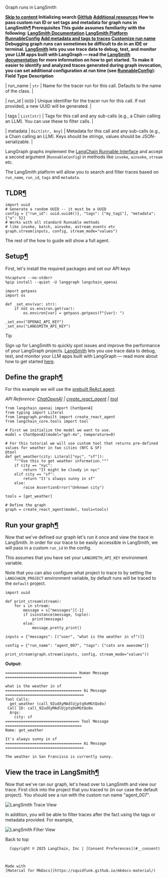 Graph runs in LangSmith

**[Skip to content](#how-to-pass-custom-run-id-or-set-tags-and-metadata-for-graph-runs-in-langsmith) Initializing search [GitHub](https://github.com/langchain-ai/langgraph) [Additional resources](../../additional-resources/) [](https://github.com/langchain-ai/langgraph/edit/main/docs/docs/how-tos/run-id-langsmith.md) How to pass custom run ID or set tags and metadata for graph runs in LangSmith[¶](#how-to-pass-custom-run-id-or-set-tags-and-metadata-for-graph-runs-in-langsmith) Prerequisites This guide assumes familiarity with the following: [LangSmith Documentation](https://docs.smith.langchain.com) [LangSmith Platform](https://smith.langchain.com) [RunnableConfig](https://api.python.langchain.com/en/latest/runnables/langchain_core.runnables.config.RunnableConfig.html#langchain_core.runnables.config.RunnableConfig) [Add metadata and tags to traces](https://docs.smith.langchain.com/how_to_guides/tracing/trace_with_langchain#add-metadata-and-tags-to-traces) [Customize run name](https://docs.smith.langchain.com/how_to_guides/tracing/trace_with_langchain#customize-run-name) Debugging graph runs can sometimes be difficult to do in an IDE or terminal. [LangSmith](https://docs.smith.langchain.com) lets you use trace data to debug, test, and monitor your LLM apps built with LangGraph — read the [LangSmith documentation](https://docs.smith.langchain.com) for more information on how to get started. To make it easier to identify and analyzed traces generated during graph invocation, you can set additional configuration at run time (see [RunnableConfig](https://api.python.langchain.com/en/latest/runnables/langchain_core.runnables.config.RunnableConfig.html#langchain_core.runnables.config.RunnableConfig)): Field**
**Type**
**Description**

| run_name | `str` | Name for the tracer run for this call. Defaults to the name of the class. |

| run_id | `UUID` | Unique identifier for the tracer run for this call. If not provided, a new UUID will be generated. |

| tags | `List[str]` | Tags for this call and any sub-calls (e.g., a Chain calling an LLM). You can use these to filter calls. |

| metadata | `Dict[str, Any]` | Metadata for this call and any sub-calls (e.g., a Chain calling an LLM). Keys should be strings, values should be JSON-serializable. |

LangGraph graphs implement the [LangChain Runnable Interface](https://python.langchain.com/api_reference/core/runnables/langchain_core.runnables.base.Runnable.html) and accept a second argument (`RunnableConfig`) in methods like `invoke`, `ainvoke`, `stream` etc.

The LangSmith platform will allow you to search and filter traces based on `run_name`, `run_id`, `tags` and `metadata`.

## TLDR[¶](#tldr)

```
import uuid
# Generate a random UUID -- it must be a UUID
config = {"run_id": uuid.uuid4()}, "tags": ["my_tag1"], "metadata": {"a": 5}}
# Works with all standard Runnable methods
# like invoke, batch, ainvoke, astream_events etc
graph.stream(inputs, config, stream_mode="values")

```

The rest of the how to guide will show a full agent.

## Setup[¶](#setup)

First, let's install the required packages and set our API keys

```
%%capture --no-stderr
%pip install --quiet -U langgraph langchain_openai

```

```
import getpass
import os

def _set_env(var: str):
    if not os.environ.get(var):
        os.environ[var] = getpass.getpass(f"{var}: ")

_set_env("OPENAI_API_KEY")
_set_env("LANGSMITH_API_KEY")

```

Tip

Sign up for LangSmith to quickly spot issues and improve the performance of your LangGraph projects. [LangSmith](https://docs.smith.langchain.com) lets you use trace data to debug, test, and monitor your LLM apps built with LangGraph — read more about how to get started [here](https://docs.smith.langchain.com).

## Define the graph[¶](#define-the-graph)

For this example we will use the [prebuilt ReAct agent](https://langchain-ai.github.io/langgraph/how-tos/create-react-agent/).

*API Reference: [ChatOpenAI](https://python.langchain.com/api_reference/openai/chat_models/langchain_openai.chat_models.base.ChatOpenAI.html) | [create_react_agent](https://langchain-ai.github.io/langgraph/reference/prebuilt/#langgraph.prebuilt.chat_agent_executor.create_react_agent) | [tool](https://python.langchain.com/api_reference/core/tools/langchain_core.tools.convert.tool.html)*

```
from langchain_openai import ChatOpenAI
from typing import Literal
from langgraph.prebuilt import create_react_agent
from langchain_core.tools import tool

# First we initialize the model we want to use.
model = ChatOpenAI(model="gpt-4o", temperature=0)

# For this tutorial we will use custom tool that returns pre-defined values for weather in two cities (NYC & SF)
@tool
def get_weather(city: Literal["nyc", "sf"]):
    """Use this to get weather information."""
    if city == "nyc":
        return "It might be cloudy in nyc"
    elif city == "sf":
        return "It's always sunny in sf"
    else:
        raise AssertionError("Unknown city")

tools = [get_weather]

# Define the graph
graph = create_react_agent(model, tools=tools)

```

## Run your graph[¶](#run-your-graph)

Now that we've defined our graph let's run it once and view the trace in LangSmith. In order for our trace to be easily accessible in LangSmith, we will pass in a custom `run_id` in the config.

This assumes that you have set your `LANGSMITH_API_KEY` environment variable.

Note that you can also configure what project to trace to by setting the `LANGCHAIN_PROJECT` environment variable, by default runs will be traced to the `default` project.

```
import uuid

def print_stream(stream):
    for s in stream:
        message = s["messages"][-1]
        if isinstance(message, tuple):
            print(message)
        else:
            message.pretty_print()

inputs = {"messages": [("user", "what is the weather in sf")]}

config = {"run_name": "agent_007", "tags": ["cats are awesome"]}

print_stream(graph.stream(inputs, config, stream_mode="values"))

```

**Output:**

```
================================ Human Message ==================================

what is the weather in sf
================================== Ai Message ===================================
Tool Calls:
  get_weather (call_9ZudXyMAdlUjptq9oMGtQo8o)
 Call ID: call_9ZudXyMAdlUjptq9oMGtQo8o
  Args:
    city: sf
================================= Tool Message ==================================
Name: get_weather

It's always sunny in sf
================================== Ai Message ===================================

The weather in San Francisco is currently sunny.

```

## View the trace in LangSmith[¶](#view-the-trace-in-langsmith)

Now that we've ran our graph, let's head over to LangSmith and view our trace. First click into the project that you traced to (in our case the default project). You should see a run with the custom run name "agent_007".

![LangSmith Trace View ](../assets/d38d1f2b-0f4c-4707-b531-a3c749de987f.png)

In addition, you will be able to filter traces after the fact using the tags or metadata provided. For example,

![LangSmith Filter View ](../assets/410e0089-2ab8-46bb-a61a-827187fd46b3.png)

  Back to top

      Copyright © 2025 LangChain, Inc | [Consent Preferences](#__consent)



    Made with
    [Material for MkDocs](https://squidfunk.github.io/mkdocs-material/)

[](https://langchain-ai.github.io/langgraphjs/)
[](https://github.com/langchain-ai/langgraph)
[](https://twitter.com/LangChainAI)